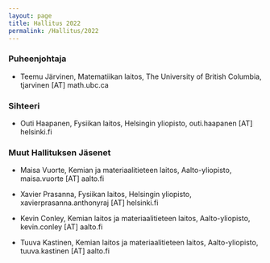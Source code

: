 ```yaml
---
layout: page
title: Hallitus 2022
permalink: /Hallitus/2022
---
```


### Puheenjohtaja

- Teemu Järvinen,
Matematiikan laitos, The University of British Columbia,
tjarvinen [AT] math.ubc.ca

### Sihteeri

- Outi Haapanen,
Fysiikan laitos, Helsingin yliopisto,
outi.haapanen [AT] helsinki.fi

### Muut Hallituksen Jäsenet

- Maisa Vuorte,
Kemian ja materiaalitieteen laitos, Aalto-yliopisto,
maisa.vuorte [AT] aalto.fi

- Xavier Prasanna,
Fysiikan laitos, Helsingin yliopisto,
xavierprasanna.anthonyraj [AT] helsinki.fi

- Kevin Conley,
Kemian laitos ja materiaalitieteen laitos, Aalto-yliopisto,
kevin.conley [AT] aalto.fi

- Tuuva Kastinen,
Kemian laitos ja materiaalitieteen laitos, Aalto-yliopisto,
tuuva.kastinen [AT] aalto.fi
